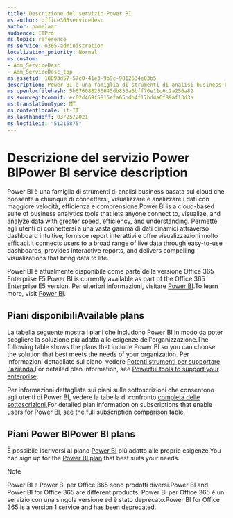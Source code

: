 ```yaml
---
title: Descrizione del servizio Power BI
ms.author: office365servicedesc
author: pamelaar
audience: ITPro
ms.topic: reference
ms.service: o365-administration
localization_priority: Normal
ms.custom:
- Adm_ServiceDesc
- Adm_ServiceDesc_top
ms.assetid: 18093d57-57c0-41e3-9b9c-9812634e03b5
description: Power BI è una famiglia di strumenti di analisi business basata sul cloud che consente a chiunque di connettersi, visualizzare e analizzare i dati con maggiore velocità, efficienza e comprensione. Permette agli utenti di connettersi a una vasta gamma di dati dinamici attraverso dashboard intuitive, fornisce report interattivi e offre visualizzazioni molto efficaci.
ms.openlocfilehash: 5b676088256645db856a6bff70e11c6c2a256a82
ms.sourcegitcommit: ec02d469f5815efa65bdb4f17bd4a6f89af13d3a
ms.translationtype: MT
ms.contentlocale: it-IT
ms.lasthandoff: 03/25/2021
ms.locfileid: "51215875"
---
```

# <a name="power-bi-service-description"></a><span data-ttu-id="48d9c-104">Descrizione del servizio Power BI</span><span class="sxs-lookup"><span data-stu-id="48d9c-104">Power BI service description</span></span>

<span data-ttu-id="48d9c-105">Power BI è una famiglia di strumenti di analisi business basata sul cloud che consente a chiunque di connettersi, visualizzare e analizzare i dati con maggiore velocità, efficienza e comprensione.</span><span class="sxs-lookup"><span data-stu-id="48d9c-105">Power BI is a cloud-based suite of business analytics tools that lets anyone connect to, visualize, and analyze data with greater speed, efficiency, and understanding.</span></span> <span data-ttu-id="48d9c-106">Permette agli utenti di connettersi a una vasta gamma di dati dinamici attraverso dashboard intuitive, fornisce report interattivi e offre visualizzazioni molto efficaci.</span><span class="sxs-lookup"><span data-stu-id="48d9c-106">It connects users to a broad range of live data through easy-to-use dashboards, provides interactive reports, and delivers compelling visualizations that bring data to life.</span></span>

<span data-ttu-id="48d9c-107">Power BI è attualmente disponibile come parte della versione Office 365 Enterprise E5.</span><span class="sxs-lookup"><span data-stu-id="48d9c-107">Power BI is currently available as part of the Office 365 Enterprise E5 version.</span></span> <span data-ttu-id="48d9c-108">Per ulteriori informazioni, visitare [Power BI](https://powerbi.microsoft.com/).</span><span class="sxs-lookup"><span data-stu-id="48d9c-108">To learn more, visit [Power BI](https://powerbi.microsoft.com/).</span></span>

## <a name="available-plans"></a><span data-ttu-id="48d9c-109">Piani disponibili</span><span class="sxs-lookup"><span data-stu-id="48d9c-109">Available plans</span></span>

<span data-ttu-id="48d9c-110">La tabella seguente mostra i piani che includono Power BI in modo da poter scegliere la soluzione più adatta alle esigenze dell'organizzazione.</span><span class="sxs-lookup"><span data-stu-id="48d9c-110">The following table shows the plans that include Power BI so you can choose the solution that best meets the needs of your organization.</span></span> <span data-ttu-id="48d9c-111">Per informazioni dettagliate sul piano, vedere [Potenti strumenti per supportare l'azienda.](https://www.microsoft.com/microsoft-365/enterprise/compare-office-365-plans)</span><span class="sxs-lookup"><span data-stu-id="48d9c-111">For detailed plan information, see [Powerful tools to support your enterprise](https://www.microsoft.com/microsoft-365/enterprise/compare-office-365-plans).</span></span>

<span data-ttu-id="48d9c-112">Per informazioni dettagliate sui piani sulle sottoscrizioni che consentono agli utenti di Power BI, vedere la tabella di confronto [completa delle sottoscrizioni.](https://go.microsoft.com/fwlink/?linkid=2139145)</span><span class="sxs-lookup"><span data-stu-id="48d9c-112">For detailed plan information on subscriptions that enable users for Power BI, see the [full subscription comparison table](https://go.microsoft.com/fwlink/?linkid=2139145).</span></span>
 
## <a name="power-bi-plans"></a><span data-ttu-id="48d9c-113">Piani Power BI</span><span class="sxs-lookup"><span data-stu-id="48d9c-113">Power BI plans</span></span>

<span data-ttu-id="48d9c-114">È possibile iscriversi al piano [Power BI](https://go.microsoft.com/fwlink/?LinkID=786854) più adatto alle proprie esigenze.</span><span class="sxs-lookup"><span data-stu-id="48d9c-114">You can sign up for the [Power BI plan](https://go.microsoft.com/fwlink/?LinkID=786854) that best suits your needs.</span></span> 
  
> [!NOTE]
> <span data-ttu-id="48d9c-115">Power BI e Power BI per Office 365 sono prodotti diversi.</span><span class="sxs-lookup"><span data-stu-id="48d9c-115">Power BI and Power BI for Office 365 are different products.</span></span> <span data-ttu-id="48d9c-116">Power BI per Office 365 è un servizio con una singola versione ed è stato deprecato.</span><span class="sxs-lookup"><span data-stu-id="48d9c-116">Power BI for Office 365 is a version 1 service and has been deprecated.</span></span> 
  